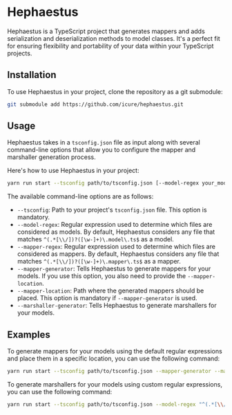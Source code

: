 # Hephaestus

Hephaestus is a TypeScript project that generates mappers and adds serialization and deserialization methods to model classes. It's a perfect fit for ensuring flexibility and portability of your data within your TypeScript projects.

## Installation

To use Hephaestus in your project, clone the repository as a git submodule:

```bash
git submodule add https://github.com/icure/hephaestus.git
```

## Usage

Hephaestus takes in a `tsconfig.json` file as input along with several command-line options that allow you to configure the mapper and marshaller generation process.

Here's how to use Hephaestus in your project:

```bash
yarn run start --tsconfig path/to/tsconfig.json [--model-regex your_model_regex] [--mapper-regex your_mapper_regex] [--mapper-generator] [--mapper-location your_mapper_location] [--marshaller-generator]
```

The available command-line options are as follows:

- `--tsconfig`: Path to your project's `tsconfig.json` file. This option is mandatory.
- `--model-regex`: Regular expression used to determine which files are considered as models. By default, Hephaestus considers any file that matches `^(.*[\\/])?([\w-]+)\.model\.ts$` as a model.
- `--mapper-regex`: Regular expression used to determine which files are considered as mappers. By default, Hephaestus considers any file that matches `^(.*[\\/])?([\w-]+)\.mapper\.ts$` as a mapper.
- `--mapper-generator`: Tells Hephaestus to generate mappers for your models. If you use this option, you also need to provide the `--mapper-location`.
- `--mapper-location`: Path where the generated mappers should be placed. This option is mandatory if `--mapper-generator` is used.
- `--marshaller-generator`: Tells Hephaestus to generate marshallers for your models.

## Examples

To generate mappers for your models using the default regular expressions and place them in a specific location, you can use the following command:

```bash
yarn run start --tsconfig path/to/tsconfig.json --mapper-generator --mapper-location path/to/mapper/location
```

To generate marshallers for your models using custom regular expressions, you can use the following command:

```bash
yarn run start --tsconfig path/to/tsconfig.json --model-regex "^(.*[\\/])?myModel\.ts$" --mapper-regex "^(.*[\\/])?myMapper\.ts$" --marshaller-generator
```